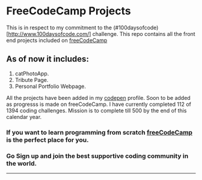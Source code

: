 # FreeCodeCamp Projects
This is in respect to my commitment to the (#100daysofcode)[http://www.100daysofcode.com/] challenge.
This repo contains all the front end projects included on [freeCodeCamp](https://www.freecodecamp.org/challenges/learn-how-freecodecamp-works)

## As of now it includes:
1) catPhotoApp.
2) Tribute Page.
3) Personal Portfolio Webpage.

All the projects have been added in my [codepen](https://codepen.io/ashishra0) profile.
Soon to be added as progresss is made on freeCodeCamp.
I have currently completed 112 of 1394 coding challenges.
Mission is to complete till 500 by the end of this calendar year.

### If you want to learn programming from scratch [freeCodeCamp](https://www.freecodecamp.org) is the perfect place for you.

### Go Sign up and join the best supportive coding community in the world.
***

